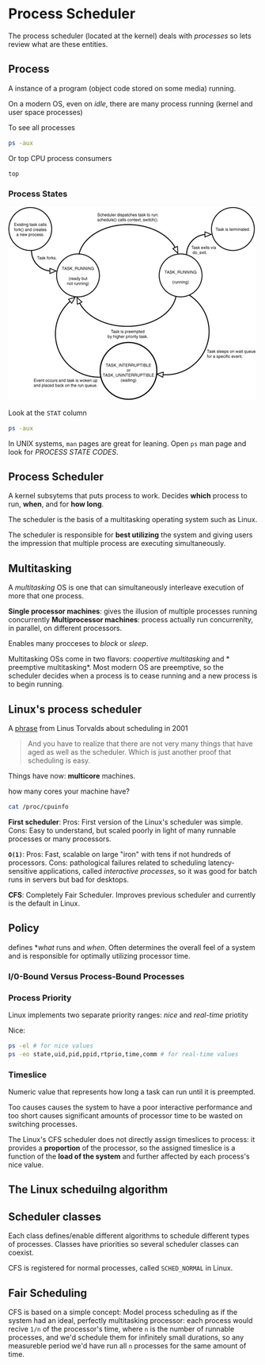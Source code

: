 # Process Scheduler

The process scheduler (located at the kernel) deals with *processes* so lets
review what are these entities.

## Process

A instance of a program (object code stored on some media) running.

On a modern OS, even on *idle*, there are many process running (kernel and user
space processes)

To see all processes

```bash
ps -aux
```

Or top CPU process consumers

```bash
top
```
### Process States

![alt text][ps]

Look at the `STAT` column

```bash
ps -aux
```

In UNIX systems, `man` pages are great for leaning. Open `ps` man page and
look for *PROCESS STATE CODES*.

## Process Scheduler

A kernel subsytems that puts process to work. Decides **which** process to run,
**when**, and for **how long**.

The scheduler is the basis of a multitasking operating system such as Linux.

The scheduler is responsible for **best utilizing** the system and giving
users the impression that multiple process are executing simultaneously.


## Multitasking

A *multitasking* OS is one that can simultaneously interleave execution of
more that one process.

**Single processor machines**: gives the illusion of multiple processes running
concurrently
**Multiprocessor machines**: process actually run concurrenlty, in parallel,
on different processors.

Enables many procceses to *block* or *sleep*.

Multitasking OSs come in two flavors: *coopertive multitasking* and *
preemptive multitasking*. Most modern OS are preemptive, so the scheduler
decides when a process is to cease running and a new process is to begin
running.

## Linux's process scheduler

A [phrase][linus-easy-scheduler-2001] from Linus Torvalds about scheduling in 2001

> And you have to realize that there are not very many things that have
> aged as well as the scheduler. Which is just another proof that scheduling
> is easy.

Things have now: **multicore** machines.

how many cores your machine have?

```bash
cat /proc/cpuinfo
```

**First scheduler**: Pros: First version of the Linux's scheduler was simple. Cons: Easy to understand, but
scaled poorly in light of many runnable processes or many processors.

**`O(1)`**: Pros: Fast, scalable on large "iron" with tens if not hundreds of
processors. Cons: pathological failures related to scheduling
latency-sensitive applications, called *interactive processes*, so it was good
for batch runs in servers but bad for desktops.

**CFS**: Completely Fair Scheduler. Improves previous scheduler and currently
is the default in Linux.


## Policy

defines **what* runs and *when*. Often determines the overall feel of a system
and is responsible for optimally utilizing processor time.

### I/0-Bound Versus Process-Bound Processes

### Process Priority

Linux implements two separate priority ranges: *nice* and *real-time* priotity

Nice:

```bash
ps -el # for nice values
ps -eo state,uid,pid,ppid,rtprio,time,comm # for real-time values
```


### Timeslice

Numeric value that represents how long a task can run until it is preempted.

Too causes causes the system to have a poor interactive performance and too
short causes significant amounts of processor time to be wasted on switching processes.

The Linux's CFS scheduler does not directly assign timeslices to process: it
provides a **proportion** of the processor, so the assigned timeslice is a
function of the **load of the system** and further affected by each process's
nice value.

## The Linux scheduilng algorithm

## Scheduler classes

Each class defines/enable different algorithms to schedule different types of
processes. Classes have priorities so several scheduler classes can coexist.

CFS is registered for normal processes, called `SCHED_NORMAL` in Linux.

## Fair Scheduling

CFS is based on a simple concept: Model process scheduling as if the system
had an ideal, perfectly multitasking processor: each process would recive
`1/n` of the processor's time, where `n` is the number of runnable processes,
and we'd schedule them for infinitely small durations, so any measureble
period we'd have run all `n` processes for the same amount of time.

[ps]:  images/process-states.jpg

[linus-easy-scheduler-2001]: http://tech-insider.org/linux/research/2001/1215.html

